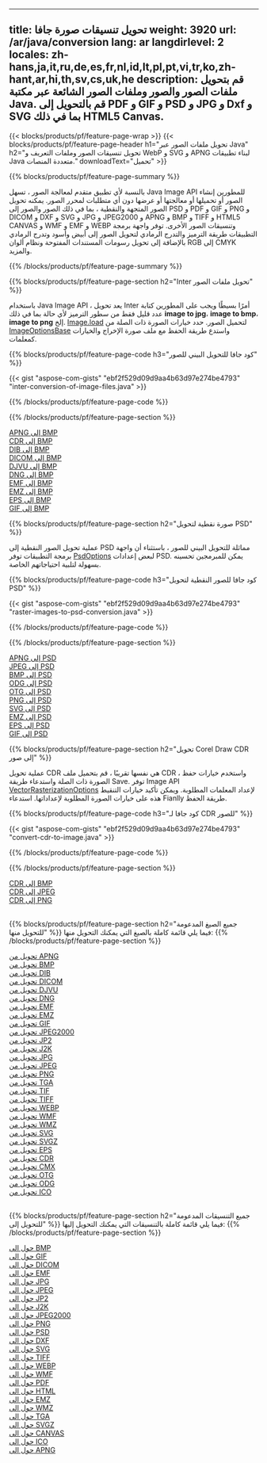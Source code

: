 ﻿
---
title: تحويل تنسيقات صورة جافا 
weight: 3920
url: /ar/java/conversion 
lang: ar
langdirlevel: 2
locales: zh-hans,ja,it,ru,de,es,fr,nl,id,lt,pl,pt,vi,tr,ko,zh-hant,ar,hi,th,sv,cs,uk,he
description: قم بتحويل ملفات الصور والصور وملفات الصور الشائعة عبر مكتبة Java. قم بالتحويل إلى PDF و GIF و PSD و JPG و Dxf و SVG بما في ذلك HTML5 Canvas.
---

{{< blocks/products/pf/feature-page-wrap >}}
{{< blocks/products/pf/feature-page-header h1="تحويل ملفات الصور عبر Java" h2="تحويل تنسيقات الصور وملفات التعريف و WebP و SVG و APNG لبناء تطبيقات Java متعددة المنصات." downloadText="تحميل" >}}

{{% blocks/products/pf/feature-page-summary %}}

بالنسبة لأي تطبيق متقدم لمعالجة الصور ، تسهل Java Image API للمطورين إنشاء الصور أو تحميلها أو معالجتها أو عرضها دون أي متطلبات لمحرر الصور. يمكنه تحويل الصور المتجهة والنقطية ، بما في ذلك الصور والصور إلى PSD و PDF و GIF و PNG و DICOM و DXF و SVG و JPG و JPEG2000 و APNG و BMP و TIFF و HTML5 CANVAS و WMF و EMF و WEBP وتنسيقات الصور الأخرى. توفر واجهة برمجة التطبيقات طريقة الترميز والتدرج الرمادي لتحويل الصور إلى أبيض وأسود وتدرج الرمادي بالإضافة إلى تحويل رسومات المستندات المفتوحة ونظام ألوان RGB إلى CMYK والمزيد.

{{% /blocks/products/pf/feature-page-summary  %}}

{{% blocks/products/pf/feature-page-section  h2="Inter تحويل ملفات الصور" %}}

باستخدام Java Image API ، يعد تحويل Inter أمرًا بسيطًا ويجب على المطورين كتابة عدد قليل فقط من سطور الترميز لأي حالة بما في ذلك **image to jpg**، **image to bmp**، **image to png** إلخ. [Image.load](https://apireference.aspose.com/imaging/java/com.aspose.imaging/Image#load-java.lang.String-) لتحميل الصور. حدد خيارات الصورة ذات الصلة من [ImageOptionsBase](https://apireference.aspose.com/imaging/java/com.aspose.imaging/ImageOptionsBase) واستدع طريقة الحفظ مع ملف صورة الإخراج والخيارات كمعلمات.

{{% blocks/products/pf/feature-page-code h3="كود جافا للتحويل البيني للصور" %}}

{{< gist "aspose-com-gists" "ebf2f529d09d9aa4b63d97e274be4793" "inter-conversion-of-image-files.java" >}}

{{% /blocks/products/pf/feature-page-code  %}}

{{% /blocks/products/pf/feature-page-section %}}

<div class="container-fluid productfamilypage bg-gray">
    <div class="convertypes bg-gray agp-content section">
        <div class="container">
		<div class="row other-converters">
		   <div class="col-md-2 other-converter remove-lp remove-rp">
		      <a href="/imaging/ar/java/conversion/apng-to-bmp/">APNG إلى BMP</a>
		   </div>
		   <div class="col-md-2 other-converter remove-lp remove-rp">
		      <a href="/imaging/ar/java/conversion/cdr-to-bmp/">CDR إلى BMP</a>
		   </div>
		   <div class="col-md-2 other-converter remove-lp remove-rp">
		      <a href="/imaging/ar/java/conversion/dib-to-bmp/">DIB إلى BMP</a>
		   </div>
		   <div class="col-md-2 other-converter remove-lp remove-rp">
		      <a href="/imaging/ar/java/conversion/dicom-to-bmp/">DICOM إلى BMP</a>
		   </div>
 		   <div class="col-md-2 other-converter remove-lp remove-rp">
		      <a href="/imaging/ar/java/conversion/djvu-to-bmp/">DJVU إلى BMP</a>
		   </div>
		   <div class="col-md-2 other-converter remove-lp remove-rp">
		      <a href="/imaging/ar/java/conversion/dng-to-bmp/">DNG إلى BMP</a>
		   </div>
		   <div class="col-md-2 other-converter remove-lp remove-rp">
		      <a href="/imaging/ar/java/conversion/emf-to-bmp/">EMF إلى BMP</a>
		   </div>
		   <div class="col-md-2 other-converter remove-lp remove-rp">
		      <a href="/imaging/ar/java/conversion/emz-to-bmp/">EMZ إلى BMP</a>
		   </div>
		   <div class="col-md-2 other-converter remove-lp remove-rp">
		      <a href="/imaging/ar/java/conversion/eps-to-bmp/">EPS إلى BMP</a>
		   </div>
		   <div class="col-md-2 other-converter remove-lp remove-rp">
		      <a href="/imaging/ar/java/conversion/gif-to-bmp/">GIF إلى BMP</a>
		   </div>
		</div>
	</div>
    </div>
</div>

{{% blocks/products/pf/feature-page-section  h2="صورة نقطية لتحويل PSD" %}}

عملية تحويل الصور النقطية إلى PSD مماثلة للتحويل البيني للصور ، باستثناء أن واجهة برمجة التطبيقات توفر [PsdOptions](https://apireference.aspose.com/imaging/java/com.aspose.imaging.imageoptions/PsdOptions) لبعض إعدادات PSD. يمكن للمبرمجين تحسينه بسهولة لتلبية احتياجاتهم الخاصة.

{{% blocks/products/pf/feature-page-code h3="كود جافا للصور النقطية لتحويل PSD" %}}

{{< gist "aspose-com-gists" "ebf2f529d09d9aa4b63d97e274be4793" "raster-images-to-psd-conversion.java" >}}

{{% /blocks/products/pf/feature-page-code  %}}

{{% /blocks/products/pf/feature-page-section %}}

<div class="container-fluid productfamilypage bg-gray">
    <div class="convertypes bg-gray agp-content section">
        <div class="container">
		<div class="row other-converters">
		   <div class="col-md-2 other-converter remove-lp remove-rp">
		      <a href="/imaging/ar/java/conversion/apng-to-PSD/">APNG إلى PSD</a>
		   </div>
		   <div class="col-md-2 other-converter remove-lp remove-rp">
		      <a href="/imaging/ar/java/conversion/jpeg-to-PSD/">JPEG إلى PSD</a>
		   </div>
		   <div class="col-md-2 other-converter remove-lp remove-rp">
		      <a href="/imaging/ar/java/conversion/bmp-to-PSD/">BMP إلى PSD</a>
		   </div>
		   <div class="col-md-2 other-converter remove-lp remove-rp">
		      <a href="/imaging/ar/java/conversion/odg-to-PSD/">ODG إلى PSD</a>
		   </div>
 		   <div class="col-md-2 other-converter remove-lp remove-rp">
		      <a href="/imaging/ar/java/conversion/otg-to-PSD/">OTG إلى PSD</a>
		   </div>
		   <div class="col-md-2 other-converter remove-lp remove-rp">
		      <a href="/imaging/ar/java/conversion/png-to-PSD/">PNG إلى PSD</a>
		   </div>
		   <div class="col-md-2 other-converter remove-lp remove-rp">
		      <a href="/imaging/ar/java/conversion/svg-to-PSD/">SVG إلى PSD</a>
		   </div>
		   <div class="col-md-2 other-converter remove-lp remove-rp">
		      <a href="/imaging/ar/java/conversion/emz-to-PSD/">EMZ إلى PSD</a>
		   </div>
		   <div class="col-md-2 other-converter remove-lp remove-rp">
		      <a href="/imaging/ar/java/conversion/eps-to-PSD/">EPS إلى PSD</a>
		   </div>
		   <div class="col-md-2 other-converter remove-lp remove-rp">
		      <a href="/imaging/ar/java/conversion/gif-to-PSD/">GIF إلى PSD</a>
		   </div>
		</div>
	</div>
    </div>
</div>

{{% blocks/products/pf/feature-page-section  h2="تحويل Corel Draw CDR إلى صور" %}}

عملية تحويل CDR هي نفسها تقريبًا ، قم بتحميل ملف CDR ، واستخدم خيارات حفظ الصورة ذات الصلة واستدعاء طريقة Save. توفر Image API [VectorRasterizationOptions](https://apireference.aspose.com/imaging/java/com.aspose.imaging.imageoptions/vectorrasterizationoptions) لإعداد المعلمات المطلوبة. ويمكن تأكيد خيارات التنقيط هذه على خيارات الصورة المطلوبة لإعداداتها. استدعاء Fianlly طريقة الحفظ. 

{{% blocks/products/pf/feature-page-code h3="كود جافا لـ CDR للصور" %}}

{{< gist "aspose-com-gists" "ebf2f529d09d9aa4b63d97e274be4793" "convert-cdr-to-image.java" >}}

{{% /blocks/products/pf/feature-page-code  %}}

{{% /blocks/products/pf/feature-page-section %}}

<div class="container-fluid productfamilypage bg-gray">
    <div class="convertypes bg-gray agp-content section">
        <div class="container">
		<div class="row other-converters">
		   <div class="col-md-2 other-converter remove-lp remove-rp">
		      <a href="/imaging/ar/java/conversion/CDR-to-bmp/">CDR إلى BMP</a>
		   </div>
		   <div class="col-md-2 other-converter remove-lp remove-rp">
		      <a href="/imaging/ar/java/conversion/CDR-to-jpeg/">CDR إلى JPEG</a>
		   </div>
		   <div class="col-md-2 other-converter remove-lp remove-rp">
		      <a href="/imaging/ar/java/conversion/CDR-to-png/">CDR إلى PNG</a>
		   </div>		   
		</div>
	</div>
    </div>
</div>
<br/>

{{% blocks/products/pf/feature-page-section  h2="جميع الصيغ المدعومة للتحويل منها" %}}
فيما يلي قائمة كاملة بالصيغ التي يمكنك التحويل منها:
{{% /blocks/products/pf/feature-page-section %}}
<div class="container-fluid productfamilypage bg-gray">
    <div class="convertypes bg-gray agp-content section">
        <div class="container">
		<div class="row other-converters">
		    <div class='col-md-2 other-converter remove-lp remove-rp'><a href="/imaging/ar/java/conversion/from/apng" >تحويل من APNG</a></div>
<div class='col-md-2 other-converter remove-lp remove-rp'><a href="/imaging/ar/java/conversion/from/bmp" >تحويل من BMP</a></div>
<div class='col-md-2 other-converter remove-lp remove-rp'><a href="/imaging/ar/java/conversion/from/dib" >تحويل من DIB</a></div>
<div class='col-md-2 other-converter remove-lp remove-rp'><a href="/imaging/ar/java/conversion/from/dicom" >تحويل من DICOM</a></div>
<div class='col-md-2 other-converter remove-lp remove-rp'><a href="/imaging/ar/java/conversion/from/djvu" >تحويل من DJVU</a></div>
<div class='col-md-2 other-converter remove-lp remove-rp'><a href="/imaging/ar/java/conversion/from/dng" >تحويل من DNG</a></div>
<div class='col-md-2 other-converter remove-lp remove-rp'><a href="/imaging/ar/java/conversion/from/emf" >تحويل من EMF</a></div>
<div class='col-md-2 other-converter remove-lp remove-rp'><a href="/imaging/ar/java/conversion/from/emz" >تحويل من EMZ</a></div>
<div class='col-md-2 other-converter remove-lp remove-rp'><a href="/imaging/ar/java/conversion/from/gif" >تحويل من GIF</a></div>
<div class='col-md-2 other-converter remove-lp remove-rp'><a href="/imaging/ar/java/conversion/from/jpeg2000" >تحويل من JPEG2000</a></div>
<div class='col-md-2 other-converter remove-lp remove-rp'><a href="/imaging/ar/java/conversion/from/jp2" >تحويل من JP2</a></div>
<div class='col-md-2 other-converter remove-lp remove-rp'><a href="/imaging/ar/java/conversion/from/j2k" >تحويل من J2K</a></div>
<div class='col-md-2 other-converter remove-lp remove-rp'><a href="/imaging/ar/java/conversion/from/jpg" >تحويل من JPG</a></div>
<div class='col-md-2 other-converter remove-lp remove-rp'><a href="/imaging/ar/java/conversion/from/jpeg" >تحويل من JPEG</a></div>
<div class='col-md-2 other-converter remove-lp remove-rp'><a href="/imaging/ar/java/conversion/from/png" >تحويل من PNG</a></div>
<div class='col-md-2 other-converter remove-lp remove-rp'><a href="/imaging/ar/java/conversion/from/tga" >تحويل من TGA</a></div>
<div class='col-md-2 other-converter remove-lp remove-rp'><a href="/imaging/ar/java/conversion/from/tif" >تحويل من TIF</a></div>
<div class='col-md-2 other-converter remove-lp remove-rp'><a href="/imaging/ar/java/conversion/from/tiff" >تحويل من TIFF</a></div>
<div class='col-md-2 other-converter remove-lp remove-rp'><a href="/imaging/ar/java/conversion/from/webp" >تحويل من WEBP</a></div>
<div class='col-md-2 other-converter remove-lp remove-rp'><a href="/imaging/ar/java/conversion/from/wmf" >تحويل من WMF</a></div>
<div class='col-md-2 other-converter remove-lp remove-rp'><a href="/imaging/ar/java/conversion/from/wmz" >تحويل من WMZ</a></div>
<div class='col-md-2 other-converter remove-lp remove-rp'><a href="/imaging/ar/java/conversion/from/svg" >تحويل من SVG</a></div>
<div class='col-md-2 other-converter remove-lp remove-rp'><a href="/imaging/ar/java/conversion/from/svgz" >تحويل من SVGZ</a></div>
<div class='col-md-2 other-converter remove-lp remove-rp'><a href="/imaging/ar/java/conversion/from/eps" >تحويل من EPS</a></div>
<div class='col-md-2 other-converter remove-lp remove-rp'><a href="/imaging/ar/java/conversion/from/cdr" >تحويل من CDR</a></div>
<div class='col-md-2 other-converter remove-lp remove-rp'><a href="/imaging/ar/java/conversion/from/cmx" >تحويل من CMX</a></div>
<div class='col-md-2 other-converter remove-lp remove-rp'><a href="/imaging/ar/java/conversion/from/otg" >تحويل من OTG</a></div>
<div class='col-md-2 other-converter remove-lp remove-rp'><a href="/imaging/ar/java/conversion/from/odg" >تحويل من ODG</a></div>
<div class='col-md-2 other-converter remove-lp remove-rp'><a href="/imaging/ar/java/conversion/from/ico" >تحويل من ICO</a></div>
                </div>
        </div>
    </div>
</div>
<br/>

{{% blocks/products/pf/feature-page-section  h2="جميع التنسيقات المدعومة للتحويل إلى" %}}
فيما يلي قائمة كاملة بالتنسيقات التي يمكنك التحويل إليها:
{{% /blocks/products/pf/feature-page-section %}}
<div class="container-fluid productfamilypage bg-gray">
    <div class="convertypes bg-gray agp-content section">
        <div class="container">
		<div class="row other-converters">
		    <div class='col-md-2 other-converter remove-lp remove-rp'><a href="/imaging/ar/java/conversion/to/bmp" >حول الى BMP</a></div>
<div class='col-md-2 other-converter remove-lp remove-rp'><a href="/imaging/ar/java/conversion/to/gif" >حول الى GIF</a></div>
<div class='col-md-2 other-converter remove-lp remove-rp'><a href="/imaging/ar/java/conversion/to/dicom" >حول الى DICOM</a></div>
<div class='col-md-2 other-converter remove-lp remove-rp'><a href="/imaging/ar/java/conversion/to/emf" >حول الى EMF</a></div>
<div class='col-md-2 other-converter remove-lp remove-rp'><a href="/imaging/ar/java/conversion/to/jpg" >حول الى JPG</a></div>
<div class='col-md-2 other-converter remove-lp remove-rp'><a href="/imaging/ar/java/conversion/to/jpeg" >حول الى JPEG</a></div>
<div class='col-md-2 other-converter remove-lp remove-rp'><a href="/imaging/ar/java/conversion/to/jp2" >حول الى JP2</a></div>
<div class='col-md-2 other-converter remove-lp remove-rp'><a href="/imaging/ar/java/conversion/to/j2k" >حول الى J2K</a></div>
<div class='col-md-2 other-converter remove-lp remove-rp'><a href="/imaging/ar/java/conversion/to/jpeg2000" >حول الى JPEG2000</a></div>
<div class='col-md-2 other-converter remove-lp remove-rp'><a href="/imaging/ar/java/conversion/to/png" >حول الى PNG</a></div>
<div class='col-md-2 other-converter remove-lp remove-rp'><a href="/imaging/ar/java/conversion/to/psd" >حول الى PSD</a></div>
<div class='col-md-2 other-converter remove-lp remove-rp'><a href="/imaging/ar/java/conversion/to/dxf" >حول الى DXF</a></div>
<div class='col-md-2 other-converter remove-lp remove-rp'><a href="/imaging/ar/java/conversion/to/svg" >حول الى SVG</a></div>
<div class='col-md-2 other-converter remove-lp remove-rp'><a href="/imaging/ar/java/conversion/to/tiff" >حول الى TIFF</a></div>
<div class='col-md-2 other-converter remove-lp remove-rp'><a href="/imaging/ar/java/conversion/to/webp" >حول الى WEBP</a></div>
<div class='col-md-2 other-converter remove-lp remove-rp'><a href="/imaging/ar/java/conversion/to/wmf" >حول الى WMF</a></div>
<div class='col-md-2 other-converter remove-lp remove-rp'><a href="/imaging/ar/java/conversion/to/pdf" >حول الى PDF</a></div>
<div class='col-md-2 other-converter remove-lp remove-rp'><a href="/imaging/ar/java/conversion/to/html" >حول الى HTML</a></div>
<div class='col-md-2 other-converter remove-lp remove-rp'><a href="/imaging/ar/java/conversion/to/emz" >حول الى EMZ</a></div>
<div class='col-md-2 other-converter remove-lp remove-rp'><a href="/imaging/ar/java/conversion/to/wmz" >حول الى WMZ</a></div>
<div class='col-md-2 other-converter remove-lp remove-rp'><a href="/imaging/ar/java/conversion/to/tga" >حول الى TGA</a></div>
<div class='col-md-2 other-converter remove-lp remove-rp'><a href="/imaging/ar/java/conversion/to/svgz" >حول الى SVGZ</a></div>
<div class='col-md-2 other-converter remove-lp remove-rp'><a href="/imaging/ar/java/conversion/to/canvas" >حول الى CANVAS</a></div>
<div class='col-md-2 other-converter remove-lp remove-rp'><a href="/imaging/ar/java/conversion/to/ico" >حول الى ICO</a></div>
<div class='col-md-2 other-converter remove-lp remove-rp'><a href="/imaging/ar/java/conversion/to/apng" >حول الى APNG</a></div>
                </div>
        </div>
    </div>
</div>
<br/>

